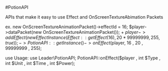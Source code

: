 #PotionAPI

APIs that make it easy to use Effect and OnScreenTextureAbimation Packets

ex. 
new OnScreenTextureAnimationPacket()->effectId = 16;
$player->dataPacket(new OnScreenTextureAnimationPacket()); +
$player->addEffect(new EffectInstance (Effect::getEffect(16), 20* 99999999, 255, true));
-> PotionAPI::getInstance()->onEffect($player, 16 , 20 , 99999999 , 255);

use Usage: use Leader\PotionAPI;
PotionAPI::onEffect($player , int $Type , int $Unit , int $Time , int $Power);